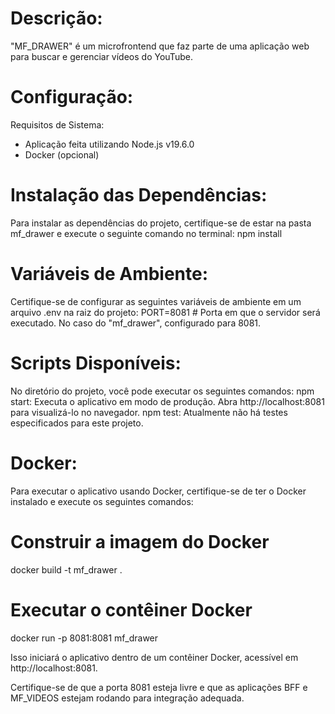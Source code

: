 # Descrição:
"MF_DRAWER" é um microfrontend que faz parte de uma aplicação web para buscar e gerenciar vídeos do YouTube.

# Configuração:

Requisitos de Sistema:
- Aplicação feita utilizando Node.js v19.6.0
- Docker (opcional)

# Instalação das Dependências:
Para instalar as dependências do projeto, certifique-se de estar na pasta mf_drawer e execute o seguinte comando no terminal:
npm install

# Variáveis de Ambiente:
Certifique-se de configurar as seguintes variáveis de ambiente em um arquivo .env na raiz do projeto:
PORT=8081 # Porta em que o servidor será executado. No caso do "mf_drawer", configurado para 8081.

# Scripts Disponíveis:
No diretório do projeto, você pode executar os seguintes comandos:
npm start: Executa o aplicativo em modo de produção. Abra http://localhost:8081 para visualizá-lo no navegador.
npm test: Atualmente não há testes especificados para este projeto.

# Docker:
Para executar o aplicativo usando Docker, certifique-se de ter o Docker instalado e execute os seguintes comandos:
# Construir a imagem do Docker
docker build -t mf_drawer .
# Executar o contêiner Docker
docker run -p 8081:8081 mf_drawer

Isso iniciará o aplicativo dentro de um contêiner Docker, acessível em http://localhost:8081.

Certifique-se de que a porta 8081 esteja livre e que as aplicações BFF e MF_VIDEOS estejam rodando para integração adequada.
